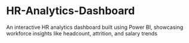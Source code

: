 # HR-Analytics-Dashboard
An interactive HR analytics dashboard built using Power BI, showcasing workforce insights like headcount, attrition, and salary trends

